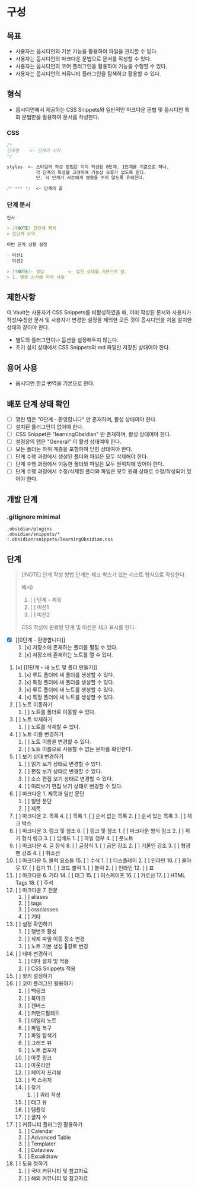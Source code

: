 # 구성

## 목표

- 사용자는 옵시디언의 기본 기능을 활용하여 파일을 관리할 수 있다.
- 사용자는 옵시디언의 마크다운 문법으로 문서를 작성할 수 있다.
- 사용자는 옵시디언의 코어 플러그인을 활용하여 기능을 수행할 수 있다.
- 사용자는 옵시디언의 커뮤니티 플러그인을 탐색하고 활용할 수 있다.

## 형식

- 옵시디언에서 제공하는 CSS Snippets와 일반적인 마크다운 문법 및 옵시디언 특화 문법만을 활용하여 문서를 작성한다.

### CSS

```css
/*
단계명    <- 단계의 시작
*/

styles  <- 스타일의 작성 방법은 이미 작성된 0단계, 1단계를 기준으로 하나,
           각 단계의 특성을 고려하여 기능상 오류가 없도록 한다.
           단, 각 단계가 서로에게 영향을 주지 않도록 유의한다.

/* *** */  <- 단계의 끝
```

### 단계 문서

```markdown
인사

> [!NOTE] 전단계 제목
> 전단계 요약

이번 단계 상황 설정

- 미션1
- 미션2

> [!NOTE]- 정답         <- 접힌 상태를 기본으로 함.
> 1. 행동 순서에 따라 서술
```

## 제한사항

이 Vault는 사용자가 CSS Snippets를 비활성하였을 때,
이미 작성된 문서와 사용자가 작성/수정한 문서 및 사용자가 변경한 설정을 제외한 모든 것이 옵시디언을 처음 설치한 상태와 같아야 한다.

- 별도의 플러그인이나 옵션을 설정해두지 않는다.
- 초기 설치 상태에서 CSS Snippets와 md 파일만 저장된 상태여야 한다.

## 용어 사용

- 옵시디언 한글 번역을 기본으로 한다.

## 배포 단계 상태 확인

- [ ] 열린 탭은 "0단계 - 환영합니다" 만 존재하며, 활성 상태여야 한다.
- [ ] 설치된 플러그인이 없어야 한다.
- [ ] CSS Snippet은 "learningObsidian" 만 존재하며, 활성 상태여야 한다.
- [ ] 설정창의 탭은 "General" 이 활성 상태여야 한다.
- [ ] 모든 폴더는 하위 계층을 포함하여 닫힌 상태여야 한다.
- [ ] 단계 수행 과정에서 생성된 폴더와 파일은 모두 삭제해야 한다.
- [ ] 단계 수행 과정에서 이동한 폴더와 파일은 모두 원위치에 있어야 한다.
- [ ] 단계 수행 과정에서 수정/삭제된 폴더와 파일은 모두 원래 상태로 수정/작성되어 있어야 한다.

## 개발 단계

### .gitignore minimal

```gitignore
.obsidian/plugins
.obsidian/snippets/*
!.obsidian/snippets/learningObsidian.css
```

## 단계

> [!NOTE] 단계 작성 방법
> 단계는 체크 박스가 있는 리스트 형식으로 작성한다.
> 
> 예시)
> 1. [ ] 단계 - 제목
> 	1. [ ] 미션1
> 	2. [ ] 미션2
> 
> CSS 작성이 완료된 단계 및 미션은 체크 표시를 한다.

- [x] [[0단계 - 환영합니다]]
	1. [x] 저장소에 존재하는 폴더를 펼칠 수 있다.
	2. [x] 저장소에 존재하는 노트를 열 수 있다.
1. [x] [[1단계 - 새 노트 및 폴더 만들기]]
	1. [x] 루트 폴더에 새 폴더를 생성할 수 있다.
	2. [x] 특정 폴더에 새 폴더를 생성할 수 있다.
	3. [x] 루트 폴더에 새 노트를 생성할 수 있다.
	4. [x] 특정 폴더에 새 노트를 생성할 수 있다.
2. [ ] 노트 이동하기
	1. [ ] 노트를 폴더로 이동할 수 있다.
3. [ ] 노트 삭제하기
	1. [ ] 노트를 삭제할 수 있다.
4. [ ] 노트 이름 변경하기
	1. [ ] 노트 이름을 변경할 수 있다.
	2. [ ] 노트 이름으로 사용할 수 없는 문자를 확인한다.
5. [ ] 보기 상태 변경하기
	1. [ ] 읽기 보기 상태로 변경할 수 있다.
	2. [ ] 편집 보기 상태로 변경할 수 있다.
	3. [ ] 소스 편집 보기 상태로 변경할 수 있다.
	4. [ ] 미리보기 편집 보기 상태로 변경할 수 있다.
6. [ ] 마크다운 1. 제목과 일반 문단
	1. [ ] 일반 문단
	2. [ ] 제목
7. [ ] 마크다운 2. 목록
	4. [ ] 목록
		1. [ ] 순서 없는 목록
		2. [ ] 순서 있는 목록
		3. [ ] 체크 박스
8. [ ] 마크다운 3. 링크 및 참조
	6. [ ] 링크 및 참조
		1. [ ] 마크다운 형식 링크
		2. [ ] 위키 형식 링크
		3. [ ] 임베드
			1. [ ] 파일 첨부
		4. [ ] 풋노트
9. [ ] 마크다운 4. 글 장식
	8. [ ] 글장식
		1. [ ] 굵은 강조
		2. [ ] 기울인 강조
		3. [ ] 형광펜 강조
		4. [ ] 취소선
10. [ ] 마크다운 5. 블럭 요소들
	15. [ ] 수식
		1. [ ] 디스플레이
		2. [ ] 인라인
	16. [ ] 콜아웃
	17. [ ] 접기
	11. [ ] 코드 블럭
		1. [ ] 블럭
		2. [ ] 인라인
	12. [ ] 표
11. [ ] 마크다운 6. 기타
	14. [ ] 태그
	15. [ ] 이스케이프
	16. [ ] 가로선
	17. [ ] HTML Tags
	18. [ ] 주석
12. [ ] 마크다운 7. 전문
	1. [ ] aliases
	2. [ ] tags
	3. [ ] cssclasses
	4. [ ] 기타
13. [ ] 설정 확인하기
	1. [ ] 행번호 활성
	2. [ ] 삭제 파일 이동 장소 변경
	3. [ ] 노트 기본 생성 경로 변경
14. [ ] 테마 변경하기
	1. [ ] 테마 설치 및 적용
	2. [ ] CSS Snippets 적용
15. [ ] 핫키 설정하기
16. [ ] 코어 플러그인 활용하기
	1. [ ] 백링크
	2. [ ] 북마크
	3. [ ] 캔버스
	4. [ ] 커맨드팔레트
	5. [ ] 데일리 노트
	6. [ ] 파일 복구
	7. [ ] 파일 탐색기
	8. [ ] 그래프 뷰
	9. [ ] 노트 컴포저
	10. [ ] 아웃 링크
	11. [ ] 아웃라인
	12. [ ] 페이지 프리뷰
	13. [ ] 퀵 스위처
	14. [ ] 찾기
		1. [ ] 쿼리 작성
	15. [ ] 태그 뷰
	16. [ ] 템플릿
	17. [ ] 글자 수
17. [ ] 커뮤니티 플러그인 활용하기
	1. [ ] Calendar
	2. [ ] Advanced Table
	3. [ ] Templater
	4. [ ] Dataview
	5. [ ] Excalidraw
18. [ ] 도움 청하기
	1. [ ] 국내 커뮤니티 및 참고자료
	2. [ ] 해외 커뮤니티 및 참고자료

